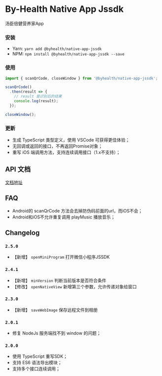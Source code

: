 # By-Health Native App Jssdk

汤臣倍健营养家App

### 安装

 * Yarn: `yarn add @byhealth/native-app-jssdk`
 * NPM: `npm install @byhealth/native-app-jssdk --save`

### 使用

```javascript
import { scanQrCode, closeWindow } from '@byhealth/native-app-jssdk';

scanQrCode()
  .then(result => {
    // result 是识别后的结果
    console.log(result);
  });

closeWindow();
```

### 更新

 * 生成 TypeScript 类型定义，使用 VSCode 可获得更佳体验；
 * 无回调或返回的接口，不再返回Promise对象；
 * 重写 iOS 端调用方法，支持连续调用接口（1.x不支持）；

## API 文档

[文档地址](https://by-healthfed.github.io/native-app-jssdk/)

## FAQ
 - Android的 scanQrCode 方法会去掉防伪码前面的url，而iOS不会；
 - Android和iOS不允许重复调用 playMusic 播放音乐；


## Changelog


### `2.5.0`
 - 【新增】 `openMiniProgram` 打开微信小程序JSSDK

### `2.4.1`
 - 【新增】 `minVersion` 判断当前版本是否符合条件
 - 【修改】 `openNativeView` 新增第三个参数，允许传递对象给窗口

### `2.3.0`
 - 【新增】 `saveWebImage` 保存远程文件到相册

### `2.0.1`
 - 修复 NodeJs 服务端找不到 window 的问题；

### `2.0.0`
 - 使用 TypeScript 重写SDK；
 - 支持 ES6 语法导出模块；
 - 支持多个接口连续调用；
